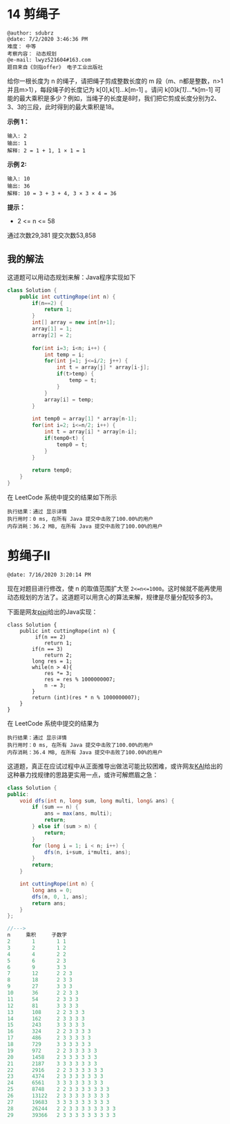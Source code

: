 # 14 剪绳子

```
@author: sdubrz
@date: 7/2/2020 3:46:36 PM   
难度： 中等
考察内容： 动态规划
@e-mail: lwyz521604#163.com
题目来自《剑指offer》 电子工业出版社
```

给你一根长度为 n 的绳子，请把绳子剪成整数长度的 m 段（m、n都是整数，n>1并且m>1），每段绳子的长度记为 k[0],k[1]...k[m-1] 。请问 k[0]*k[1]*...*k[m-1] 可能的最大乘积是多少？例如，当绳子的长度是8时，我们把它剪成长度分别为2、3、3的三段，此时得到的最大乘积是18。

**示例 1：**
```
输入: 2
输出: 1
解释: 2 = 1 + 1, 1 × 1 = 1
```

**示例 2:**
```
输入: 10
输出: 36
解释: 10 = 3 + 3 + 4, 3 × 3 × 4 = 36
```

**提示：**

+ 2 <= n <= 58

通过次数29,381 提交次数53,858

## 我的解法

这道题可以用动态规划来解：Java程序实现如下

```java
class Solution {
    public int cuttingRope(int n) {
        if(n==2) {
			return 1;
		}
		int[] array = new int[n+1];
		array[1] = 1;
		array[2] = 2;
		
		for(int i=3; i<n; i++) {
			int temp = i;
			for(int j=1; j<=i/2; j++) {
				int t = array[j] * array[i-j];
				if(t>temp) {
					temp = t;
				}
			}
			array[i] = temp;
		}
		
		int temp0 = array[1] * array[n-1];
		for(int i=2; i<=n/2; i++) {
			int t = array[i] * array[n-i];
			if(temp0<t) {
				temp0 = t;
			}
		}
		
		return temp0;
    }
}
```

在 LeetCode 系统中提交的结果如下所示

```
执行结果：通过 显示详情
执行用时：0 ms, 在所有 Java 提交中击败了100.00%的用户
内存消耗：36.2 MB, 在所有 Java 提交中击败了100.00%的用户
```

# 剪绳子II

```
@date: 7/16/2020 3:20:14 PM 
```

现在对题目进行修改，使 n 的取值范围扩大至 ``2<=n<=1000``。这时候就不能再使用动态规划的方法了。这道题可以用贪心的算法来解，规律是尽量分配较多的3。

下面是网友[pipi](https://leetcode-cn.com/u/pipi-3/ "pipi")给出的Java实现：

```
class Solution {
    public int cuttingRope(int n) {
         if(n == 2)
            return 1;
        if(n == 3)
            return 2;
        long res = 1;
        while(n > 4){
            res *= 3;
            res = res % 1000000007;
            n -= 3;
        }
        return (int)(res * n % 1000000007);
    }
}
```

在 LeetCode 系统中提交的结果为

```
执行结果：通过 显示详情
执行用时：0 ms, 在所有 Java 提交中击败了100.00%的用户
内存消耗：36.4 MB, 在所有 Java 提交中击败了100.00%的用户
```

这道题，真正在应试过程中从正面推导出做法可能比较困难，或许网友[KAI](https://leetcode-cn.com/u/kai1314/)给出的这种暴力找规律的思路更实用一点，或许可解燃眉之急：

```java
class Solution {
public:
    void dfs(int n, long sum, long multi, long& ans) {
        if (sum == n) {
            ans = max(ans, multi);
            return;
        } else if (sum > n) {
            return;
        }
        for (long i = 1; i < n; i++) {
            dfs(n, i+sum, i*multi, ans);
        }
        return;
    }

    int cuttingRope(int n) {
        long ans = 0;
        dfs(n, 0, 1, ans);
        return ans;
    }
};

//--->
n     乘积     子数字
2       1       1 1
3       2       1 2
4       4       2 2
5       6       2 3
6       9       3 3
7       12      2 2 3
8       18      2 3 3
9       27      3 3 3
10      36      2 2 3 3
11      54      2 3 3 3
12      81      3 3 3 3
13      108     2 2 3 3 3
14      162     2 3 3 3 3
15      243     3 3 3 3 3
16      324     2 2 3 3 3 3
17      486     2 3 3 3 3 3
18      729     3 3 3 3 3 3
19      972     2 2 3 3 3 3 3
20      1458    2 3 3 3 3 3 3
21      2187    3 3 3 3 3 3 3
22      2916    2 2 3 3 3 3 3 3
23      4374    2 3 3 3 3 3 3 3
24      6561    3 3 3 3 3 3 3 3
25      8748    2 2 3 3 3 3 3 3 3
26      13122   2 3 3 3 3 3 3 3 3
27      19683   3 3 3 3 3 3 3 3 3
28      26244   2 2 3 3 3 3 3 3 3 3
29      39366   2 3 3 3 3 3 3 3 3 3
```